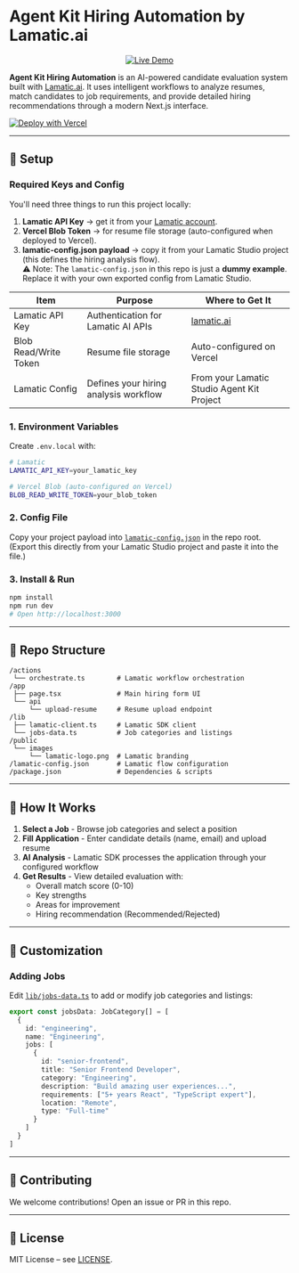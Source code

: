 # Agent Kit Hiring Automation by Lamatic.ai

<p align="center">
  <a href="https://agent-kit-hiring.vercel.app" target="_blank">
    <img src="https://img.shields.io/badge/Live%20Demo-black?style=for-the-badge" alt="Live Demo" />
  </a>
</p>

**Agent Kit Hiring Automation** is an AI-powered candidate evaluation system built with [Lamatic.ai](https://lamatic.ai). It uses intelligent workflows to analyze resumes, match candidates to job requirements, and provide detailed hiring recommendations through a modern Next.js interface.

[![Deploy with Vercel](https://vercel.com/button)](https://vercel.com/new/clone?repository-url=https://github.com/Lamatic/AgentKit&root-directory=templates/automation/hiring&env=LAMATIC_API_KEY,BLOB_READ_WRITE_TOKEN&envDescription=Lamatic%20API%20key%20and%20Vercel%20Blob%20token%20are%20required.&envLink=https://github.com/Lamatic/agent-kit-hiring#required-api-keys)

---

## 🔑 Setup

### Required Keys and Config

You'll need three things to run this project locally:  

1. **Lamatic API Key** → get it from your [Lamatic account](https://lamatic.ai).  
2. **Vercel Blob Token** → for resume file storage (auto-configured when deployed to Vercel).  
3. **lamatic-config.json payload** → copy it from your Lamatic Studio project (this defines the hiring analysis flow).  
   ⚠️ Note: The `lamatic-config.json` in this repo is just a **dummy example**.  
   Replace it with your own exported config from Lamatic Studio.

| Item                    | Purpose                                      | Where to Get It                                 |
| ----------------------- | -------------------------------------------- | ----------------------------------------------- |
| Lamatic API Key         | Authentication for Lamatic AI APIs           | [lamatic.ai](https://lamatic.ai)                |
| Blob Read/Write Token   | Resume file storage                          | Auto-configured on Vercel                       |
| Lamatic Config          | Defines your hiring analysis workflow        | From your Lamatic Studio Agent Kit Project      |

### 1. Environment Variables

Create `.env.local` with:

```bash
# Lamatic
LAMATIC_API_KEY=your_lamatic_key

# Vercel Blob (auto-configured on Vercel)
BLOB_READ_WRITE_TOKEN=your_blob_token
```

### 2. Config File

Copy your project payload into [`lamatic-config.json`](./lamatic-config.json) in the repo root.  
(Export this directly from your Lamatic Studio project and paste it into the file.)

### 3. Install & Run

```bash
npm install
npm run dev
# Open http://localhost:3000
```

---

## 📂 Repo Structure

```
/actions
 └── orchestrate.ts        # Lamatic workflow orchestration
/app
 ├── page.tsx              # Main hiring form UI
 └── api
     └── upload-resume     # Resume upload endpoint
/lib
 ├── lamatic-client.ts     # Lamatic SDK client
 └── jobs-data.ts          # Job categories and listings
/public
 └── images
     └── lamatic-logo.png  # Lamatic branding
/lamatic-config.json       # Lamatic flow configuration
/package.json              # Dependencies & scripts
```

---

## 🎯 How It Works

1. **Select a Job** - Browse job categories and select a position
2. **Fill Application** - Enter candidate details (name, email) and upload resume
3. **AI Analysis** - Lamatic SDK processes the application through your configured workflow
4. **Get Results** - View detailed evaluation with:
   - Overall match score (0-10)
   - Key strengths
   - Areas for improvement
   - Hiring recommendation (Recommended/Rejected)

---

## 🔧 Customization

### Adding Jobs

Edit [`lib/jobs-data.ts`](./lib/jobs-data.ts) to add or modify job categories and listings:

```typescript
export const jobsData: JobCategory[] = [
  {
    id: "engineering",
    name: "Engineering",
    jobs: [
      {
        id: "senior-frontend",
        title: "Senior Frontend Developer",
        category: "Engineering",
        description: "Build amazing user experiences...",
        requirements: ["5+ years React", "TypeScript expert"],
        location: "Remote",
        type: "Full-time"
      }
    ]
  }
]
```

---

## 🤝 Contributing

We welcome contributions! Open an issue or PR in this repo.

---

## 📜 License

MIT License – see [LICENSE](./LICENSE).